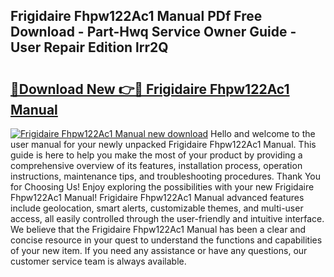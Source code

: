 ## Frigidaire Fhpw122Ac1 Manual PDf Free Download - Part-Hwq Service Owner Guide - User Repair Edition lrr2Q

# <h2><a href="http://bc20151.oget.top/?id=Frigidaire+Fhpw122Ac1+Manual">🔗Download New 👉🔴 Frigidaire Fhpw122Ac1 Manual</a></h2>

[![Frigidaire Fhpw122Ac1 Manual new download](https://i.imgur.com/5g1atiW.png)](http://bc20151.oget.top/?id=Frigidaire+Fhpw122Ac1+Manual)
Hello and welcome to the user manual for your newly unpacked Frigidaire Fhpw122Ac1 Manual. This guide is here to help you make the most of your product by providing a comprehensive overview of its features, installation process, operation instructions, maintenance tips, and troubleshooting procedures. Thank You for Choosing Us! Enjoy exploring the possibilities with your new Frigidaire Fhpw122Ac1 Manual! Frigidaire Fhpw122Ac1 Manual advanced features include geolocation, smart alerts, customizable themes, and multi-user access, all easily controlled through the user-friendly and intuitive interface. We believe that the Frigidaire Fhpw122Ac1 Manual has been a clear and concise resource in your quest to understand the functions and capabilities of your new item. If you need any assistance or have any questions, our customer service team is always available.
